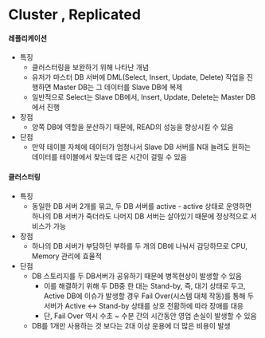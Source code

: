 # Cluster , Replicated

#### 레플리케이션

* 특징
  * 클러스터링을 보완하기 위해 나타난 개념
  * 유저가 마스터 DB 서버에 DML(Select, Insert, Update, Delete) 작업을 진행하면 Master DB는 그 데이터를 Slave DB에 복제
  * 일반적으로 Select는 Slave DB에서, Insert, Update, Delete는 Master DB에서 진행
* 장점
  * 양쪽 DB에 역할을 분산하기 때문에, READ의 성능을 향상시킬 수 있음
* 단점
  * 만약 테이블 자체에 데이터가 엄청나서 Slave DB 서버를 N대 늘려도 원하는 데이터를 테이블에서 찾는데 많은 시간이 걸릴 수 있음

#### 클러스터링

* 특징
  * 동일한 DB 서버 2개를 묶고, 두 DB 서버를 active - active 상태로 운영하면 하나의 DB 서버가 죽더라도 나머지 DB 서버는 살아있기 때문에 정상적으로 서비스가 가능
* 장점
  * 하나의 DB 서버가 부담하던 부하를 두 개의 DB에 나눠서 감당하므로 CPU, Memory 관리에 효율적
* 단점
  * DB 스토리지를 두 DB서버가 공유하기 때문에 병목현상이 발생할 수 있음
    * 이를 해결하기 위해 두 DB중 한 대는 Stand-by, 즉, 대기 상태로 두고, Active DB에 이슈가 발생할 경우 Fail Over(시스템 대체 작동)를 통해 두 서버가 Active ↔ Stand-by 상태를 상호 전홤하에 따라 장애를 대응
    * 단, Fail Over 역시 수초 \~ 수분 간의 시간동안 영업 손실이 발생할 수 있음
  * DB를 1개만 사용하는 것 보다는 2대 이상 운용에 더 많은 비용이 발생


